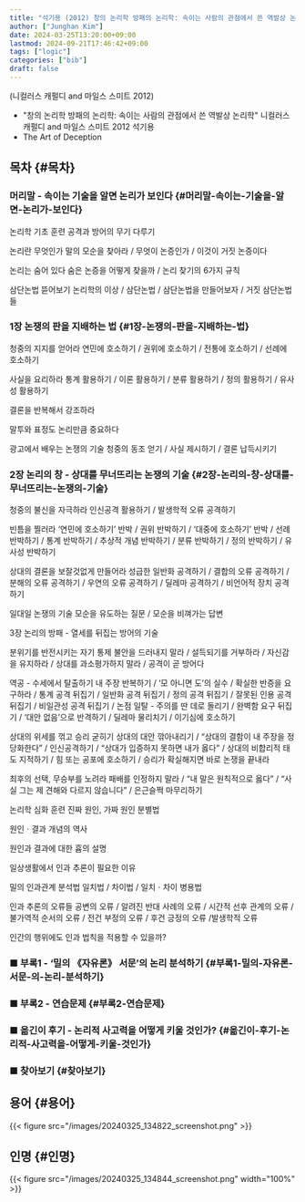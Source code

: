 ```yaml
---
title: "석기용 (2012) 창의 논리학 방패의 논리학: 속이는 사람의 관점에서 쓴 역발상 논리학"
author: ["Junghan Kim"]
date: 2024-03-25T13:20:00+09:00
lastmod: 2024-09-21T17:46:42+09:00
tags: ["logic"]
categories: ["bib"]
draft: false
---
```


(니컬러스 캐펄디 and 마일스 스미트 2012)

-   "창의 논리학 방패의 논리학: 속이는 사람의 관점에서 쓴 역발상 논리학" 니컬러스 캐펄디 and 마일스 스미트 2012 석기용
-   The Art of Deception


## 목차 {#목차}


### 머리말 - 속이는 기술을 알면 논리가 보인다 {#머리말-속이는-기술을-알면-논리가-보인다}

논리학 기초 훈련 공격과 방어의 무기 다루기

논리란 무엇인가 말의 모순을 찾아라 / 무엇이 논증인가 / 이것이 거짓 논증이다

논리는 숨어 있다 숨은 논증을 어떻게 찾을까 / 논리 찾기의 6가지 규칙

삼단논법 뜯어보기 논리학의 이상 / 삼단논법 / 삼단논법을 만들어보자 / 거짓 삼단논법들


### 1장 논쟁의 판을 지배하는 법 {#1장-논쟁의-판을-지배하는-법}

청중의 지지를 얻어라 연민에 호소하기 / 권위에 호소하기 / 전통에 호소하기 / 선례에 호소하기

사실을 요리하라 통계 활용하기 / 이론 활용하기 / 분류 활용하기 / 정의 활용하기 / 유사성 활용하기

결론을 반복해서 강조하라

말투와 표정도 논리만큼 중요하다

광고에서 배우는 논쟁의 기술 청중의 동조 얻기 / 사실 제시하기 / 결론 납득시키기


### 2장 논리의 창 - 상대를 무너뜨리는 논쟁의 기술 {#2장-논리의-창-상대를-무너뜨리는-논쟁의-기술}

청중의 불신을 자극하라 인신공격 활용하기 / 발생학적 오류 공격하기

빈틈을 찔러라 ‘연민에 호소하기’ 반박 / 권위 반박하기 / ‘대중에 호소하기’ 반박 / 선례 반박하기 / 통계 반박하기 / 추상적 개념 반박하기 / 분류 반박하기 / 정의 반박하기 / 유사성 반박하기

상대의 결론을 보잘것없게 만들어라 성급한 일반화 공격하기 / 결합의 오류 공격하기 / 분해의 오류 공격하기 / 우연의 오류 공격하기 / 딜레마 공격하기 / 비언어적 장치 공격하기

일대일 논쟁의 기술 모순을 유도하는 질문 / 모순을 비껴가는 답변

3장 논리의 방패 - 열세를 뒤집는 방어의 기술

분위기를 반전시키는 자기 통제 불안을 드러내지 말라 / 설득되기를 거부하라 / 자신감을 유지하라 / 상대를 과소평가하지 말라 / 공격이 곧 방어다

역공 - 수세에서 탈출하기 내 주장 반복하기 / ‘모 아니면 도’의 실수 / 확실한 반증을 요구하라 / 통계 공격 뒤집기 / 일반화 공격 뒤집기 / 정의 공격 뒤집기 / 잘못된 인용 공격 뒤집기 / 비일관성 공격 뒤집기 / 논점 일탈 - 주의를 딴 데로 돌리기 / 완벽함 요구 뒤집기 / ‘대안 없음’으로 반격하기 / 딜레마 물리치기 / 이기심에 호소하기

상대의 위세를 꺾고 승리 굳히기 상대의 대안 깎아내리기 / “상대의 결함이 내 주장을 정당화한다” / 인신공격하기 / “상대가 입증하지 못하면 내가 옳다” / 상대의 비합리적 태도 지적하기 / 힘 또는 공포에 호소하기 / 승리가 확실해지면 바로 논쟁을 끝내라

최후의 선택, 무승부를 노려라 패배를 인정하지 말라 / “내 말은 원칙적으로 옳다” / “사실 그는 제 견해와 다르지 않습니다” / 은근슬쩍 마무리하기

논리학 심화 훈련 진짜 원인, 가짜 원인 분별법

원인ㆍ결과 개념의 역사

원인과 결과에 대한 흄의 설명

일상생활에서 인과 추론이 필요한 이유

밀의 인과관계 분석법 일치법 / 차이법 / 일치ㆍ차이 병용법

인과 추론의 오류들 공변의 오류 / 알려진 반대 사례의 오류 / 시간적 선후 관계의 오류 / 불가역적 순서의 오류 / 전건 부정의 오류 / 후건 긍정의 오류 /발생학적 오류

인간의 행위에도 인과 법칙을 적용할 수 있을까?


### ■ 부록1 - ‘밀의 《자유론》 서문’의 논리 분석하기 {#부록1-밀의-자유론-서문-의-논리-분석하기}


### ■ 부록2 - 연습문제 {#부록2-연습문제}


### ■ 옮긴이 후기 - 논리적 사고력을 어떻게 키울 것인가? {#옮긴이-후기-논리적-사고력을-어떻게-키울-것인가}


### ■ 찾아보기 {#찾아보기}


## 용어 {#용어}

{{< figure src="/images/20240325_134822_screenshot.png" >}}


## 인명 {#인명}

{{< figure src="/images/20240325_134844_screenshot.png" width="100%" >}}
